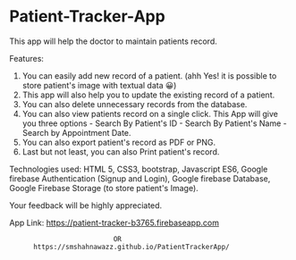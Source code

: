 # Patient-Tracker-App
This app will help the doctor to maintain patients record.

Features:
1) You can easily add new record of a patient. (ahh Yes! it is possible to store patient's image with textual data 😀)
2) This app will also help you to update the existing record of a patient.
3) You can also delete unnecessary records from the database.
4) You can also view patients record on a single click. This App will give you three options - Search By Patient's ID - Search By Patient's Name - Search by Appointment Date.
5) You can also export patient's record as PDF or PNG.
6) Last but not least, you can also Print patient's record.

Technologies used:
HTML 5, CSS3, bootstrap, Javascript ES6, Google firebase Authentication (Signup and Login), Google firebase Database, Google Firebase Storage (to store patient's Image).

Your feedback will be highly appreciated.

App Link: https://patient-tracker-b3765.firebaseapp.com

                              OR
          https://smshahnawazz.github.io/PatientTrackerApp/

